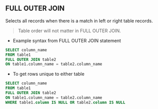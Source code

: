## FULL OUTER JOIN

Selects all records when there is a match in left or right table records.

> Table order will not matter in FULL OUTER JOIN.

- Example syntax from FULL OUTER JOIN statement

```sql
SELECT column_name
FROM table1
FULL OUTER JOIN table2
ON table1.column_name = table2.column_name
```

- To get rows unique to either table

```sql
SELECT column_name
FROM table1
FULL OUTER JOIN table2
ON table1.column_name = table2.column_name
WHERE table1.column IS NULL OR table2.column IS NULL
```
